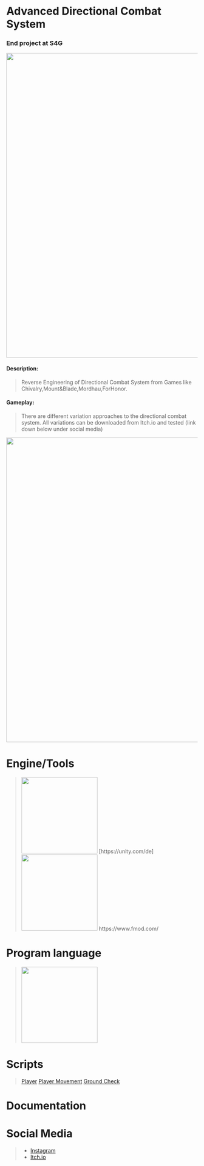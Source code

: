 # Advanced Directional Combat System
### End project at S4G

<img src="https://user-images.githubusercontent.com/73071252/170033867-6f803465-f46d-4de0-b47b-633df9ebcbde.PNG" width="800" />

#### Description:
> Reverse Engineering of Directional Combat System from Games like Chivalry,Mount&Blade,Mordhau,ForHonor.                

#### Gameplay:
> There are different variation approaches to the directional combat system.
> All variations can be downloaded from Itch.io and tested (link down below under social media)

<img src="https://user-images.githubusercontent.com/73071252/171838023-cb09516d-c0a4-4265-8c99-d5c224c014e8.gif" width="800" />


# Engine/Tools
> <img src="https://user-images.githubusercontent.com/73071252/156392267-4f301341-f902-49d8-bbc3-023aad8ab843.jpg" width="200" /> 
> [https://unity.com/de]
> <img src="https://user-images.githubusercontent.com/73071252/156392275-213df1b3-2266-41a0-8619-410a282f1799.png" width="200" />
> https://www.fmod.com/
> 
# Program language
> <img src="https://user-images.githubusercontent.com/73071252/170879933-c7fe15f1-610b-4427-a97f-7821176b07b0.png" width="200" />

# Scripts
> [Player](https://github.com/geroj12/AdvancedCombatSystem/blob/db6e3b1edc8c3f73f4e5de8191ce36579f517676/Mount&BladeExample/Assets/Game/Scripts/Player/Player.cs)
> [Player Movement](https://github.com/geroj12/AdvancedCombatSystem/blob/db6e3b1edc8c3f73f4e5de8191ce36579f517676/Mount&BladeExample/Assets/Game/Scripts/Player/PlayerMovement.cs)
> [Ground Check](https://github.com/geroj12/AdvancedCombatSystem/blob/db6e3b1edc8c3f73f4e5de8191ce36579f517676/Mount&BladeExample/Assets/Game/Scripts/Player/GroundCheck.cs)


# Documentation


# Social Media
> - [Instagram](https://www.instagram.com/geroj24/)
> - [Itch.io](https://geroj12.itch.io/advanced-directional-combat)
